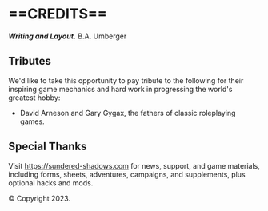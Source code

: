 # ==CREDITS==

***Writing and Layout.*** B.A. Umberger

<!--add copy here-->

## Tributes

We'd like to take this opportunity to pay tribute to the following for their inspiring game mechanics and hard work in progressing the world's greatest hobby:

* David Arneson and Gary Gygax, the fathers of classic roleplaying games.

<!--add copy here-->

## Special Thanks

<!--add copy here-->

Visit https://sundered-shadows.com for news, support, and game materials, including forms, sheets, adventures, campaigns, and supplements, plus optional hacks and mods.

© Copyright 2023. <!--add copy here-->
